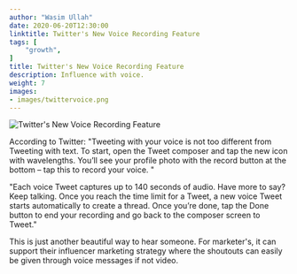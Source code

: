 ```yaml
---
author: "Wasim Ullah"
date: 2020-06-20T12:30:00
linktitle: Twitter's New Voice Recording Feature
tags: [
    "growth",
]
title: Twitter's New Voice Recording Feature
description: Influence with voice.
weight: 7
images:
- images/twittervoice.png
---
```


![Twitter's New Voice Recording Feature](/images/twittervoice.png)

According to Twitter: "Tweeting with your voice is not too different from Tweeting with text. To start, open the Tweet composer and tap the new icon with wavelengths. You’ll see your profile photo with the record button at the bottom – tap this to record your voice. "

"Each voice Tweet captures up to 140 seconds of audio. Have more to say? Keep talking. Once you reach the time limit for a Tweet, a new voice Tweet starts automatically to create a thread. Once you’re done, tap the Done button to end your recording and go back to the composer screen to Tweet."

This is just another beautiful way to hear someone. For marketer's, it can support their influencer marketing strategy where the shoutouts can easily be given through voice messages if not video.
